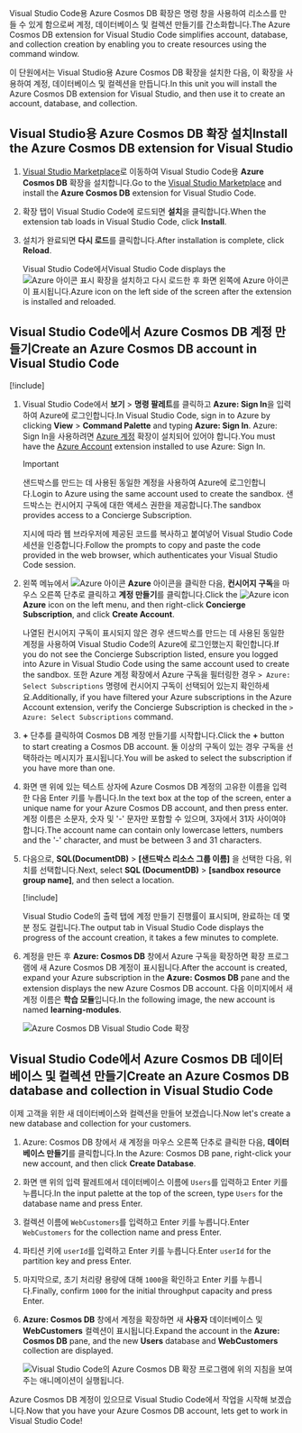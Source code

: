 <span data-ttu-id="00dee-101">Visual Studio Code용 Azure Cosmos DB 확장은 명령 창을 사용하여 리소스를 만들 수 있게 함으로써 계정, 데이터베이스 및 컬렉션 만들기를 간소화합니다.</span><span class="sxs-lookup"><span data-stu-id="00dee-101">The Azure Cosmos DB extension for Visual Studio Code simplifies account, database, and collection creation by enabling you to create resources using the command window.</span></span>

<span data-ttu-id="00dee-102">이 단원에서는 Visual Studio용 Azure Cosmos DB 확장을 설치한 다음, 이 확장을 사용하여 계정, 데이터베이스 및 컬렉션을 만듭니다.</span><span class="sxs-lookup"><span data-stu-id="00dee-102">In this unit you will install the Azure Cosmos DB extension for Visual Studio, and then use it to create an account, database, and collection.</span></span>

## <a name="install-the-azure-cosmos-db-extension-for-visual-studio"></a><span data-ttu-id="00dee-103">Visual Studio용 Azure Cosmos DB 확장 설치</span><span class="sxs-lookup"><span data-stu-id="00dee-103">Install the Azure Cosmos DB extension for Visual Studio</span></span>

1. <span data-ttu-id="00dee-104">[Visual Studio Marketplace](https://marketplace.visualstudio.com/items?itemName=ms-azuretools.vscode-cosmosdb)로 이동하여 Visual Studio Code용 **Azure Cosmos DB** 확장을 설치합니다.</span><span class="sxs-lookup"><span data-stu-id="00dee-104">Go to the [Visual Studio Marketplace](https://marketplace.visualstudio.com/items?itemName=ms-azuretools.vscode-cosmosdb) and install the **Azure Cosmos DB** extension for Visual Studio Code.</span></span>

1. <span data-ttu-id="00dee-105">확장 탭이 Visual Studio Code에 로드되면 **설치**을 클릭합니다.</span><span class="sxs-lookup"><span data-stu-id="00dee-105">When the extension tab loads in Visual Studio Code, click **Install**.</span></span>

1. <span data-ttu-id="00dee-106">설치가 완료되면 **다시 로드**를 클릭합니다.</span><span class="sxs-lookup"><span data-stu-id="00dee-106">After installation is complete, click **Reload**.</span></span>

    <span data-ttu-id="00dee-107">Visual Studio Code에서</span><span class="sxs-lookup"><span data-stu-id="00dee-107">Visual Studio Code displays the</span></span> ![Azure 아이콘 표시](../media/2-setup/visual-studio-code-explorer-icon.png) <span data-ttu-id="00dee-109">확장을 설치하고 다시 로드한 후 화면 왼쪽에 Azure 아이콘이 표시됩니다.</span><span class="sxs-lookup"><span data-stu-id="00dee-109">Azure icon on the left side of the screen after the extension is installed and reloaded.</span></span>

## <a name="create-an-azure-cosmos-db-account-in-visual-studio-code"></a><span data-ttu-id="00dee-110">Visual Studio Code에서 Azure Cosmos DB 계정 만들기</span><span class="sxs-lookup"><span data-stu-id="00dee-110">Create an Azure Cosmos DB account in Visual Studio Code</span></span>

[!include[](../../../includes/azure-sandbox-activate.md)]

1. <span data-ttu-id="00dee-111">Visual Studio Code에서 **보기** > **명령 팔레트**를 클릭하고 **Azure: Sign In**을 입력하여 Azure에 로그인합니다.</span><span class="sxs-lookup"><span data-stu-id="00dee-111">In Visual Studio Code, sign in to Azure by clicking **View** > **Command Palette** and typing **Azure: Sign In**.</span></span> <span data-ttu-id="00dee-112">Azure: Sign In을 사용하려면 [Azure 계정](https://marketplace.visualstudio.com/items?itemName=ms-vscode.azure-account) 확장이 설치되어 있어야 합니다.</span><span class="sxs-lookup"><span data-stu-id="00dee-112">You must have the [Azure Account](https://marketplace.visualstudio.com/items?itemName=ms-vscode.azure-account) extension installed to use Azure: Sign In.</span></span>

    > [!IMPORTANT]
    > <span data-ttu-id="00dee-113">샌드박스를 만드는 데 사용된 동일한 계정을 사용하여 Azure에 로그인합니다.</span><span class="sxs-lookup"><span data-stu-id="00dee-113">Login to Azure using the same account used to create the sandbox.</span></span> <span data-ttu-id="00dee-114">샌드박스는 컨시어지 구독에 대한 액세스 권한을 제공합니다.</span><span class="sxs-lookup"><span data-stu-id="00dee-114">The sandbox provides access to a Concierge Subscription.</span></span>

    <span data-ttu-id="00dee-115">지시에 따라 웹 브라우저에 제공된 코드를 복사하고 붙여넣어 Visual Studio Code 세션을 인증합니다.</span><span class="sxs-lookup"><span data-stu-id="00dee-115">Follow the prompts to copy and paste the code provided in the web browser, which authenticates your Visual Studio Code session.</span></span>

1. <span data-ttu-id="00dee-116">왼쪽 메뉴에서 ![Azure 아이콘](../media/2-setup/visual-studio-code-explorer-icon.png) **Azure** 아이콘을 클릭한 다음, **컨시어지 구독**을 마우스 오른쪽 단추로 클릭하고 **계정 만들기**를 클릭합니다.</span><span class="sxs-lookup"><span data-stu-id="00dee-116">Click the ![Azure icon](../media/2-setup/visual-studio-code-explorer-icon.png) **Azure** icon on the left menu, and then right-click **Concierge Subscription**, and click **Create Account**.</span></span>

    <span data-ttu-id="00dee-117">나열된 컨시어지 구독이 표시되지 않은 경우 샌드박스를 만드는 데 사용된 동일한 계정을 사용하여 Visual Studio Code의 Azure에 로그인했는지 확인합니다.</span><span class="sxs-lookup"><span data-stu-id="00dee-117">If you do not see the Concierge Subscription listed, ensure you logged into Azure in Visual Studio Code using the same account used to create the sandbox.</span></span> <span data-ttu-id="00dee-118">또한 Azure 계정 확장에서 Azure 구독을 필터링한 경우 `> Azure: Select Subscriptions` 명령에 컨시어지 구독이 선택되어 있는지 확인하세요.</span><span class="sxs-lookup"><span data-stu-id="00dee-118">Additionally, if you have filtered your Azure subscriptions in the Azure Account extension, verify the Concierge Subscription is checked in the `> Azure: Select Subscriptions` command.</span></span>

1. <span data-ttu-id="00dee-119">__+__ 단추를 클릭하여 Cosmos DB 계정 만들기를 시작합니다.</span><span class="sxs-lookup"><span data-stu-id="00dee-119">Click the __+__ button to start creating a Cosmos DB account.</span></span> <span data-ttu-id="00dee-120">둘 이상의 구독이 있는 경우 구독을 선택하라는 메시지가 표시됩니다.</span><span class="sxs-lookup"><span data-stu-id="00dee-120">You will be asked to select the subscription if you have more than one.</span></span>

1. <span data-ttu-id="00dee-121">화면 맨 위에 있는 텍스트 상자에 Azure Cosmos DB 계정의 고유한 이름을 입력한 다음 Enter 키를 누릅니다.</span><span class="sxs-lookup"><span data-stu-id="00dee-121">In the text box at the top of the screen, enter a unique name for your Azure Cosmos DB account, and then press enter.</span></span> <span data-ttu-id="00dee-122">계정 이름은 소문자, 숫자 및 '-' 문자만 포함할 수 있으며, 3자에서 31자 사이여야 합니다.</span><span class="sxs-lookup"><span data-stu-id="00dee-122">The account name can contain only lowercase letters, numbers and the '-' character, and must be between 3 and 31 characters.</span></span>

1. <span data-ttu-id="00dee-123">다음으로, **SQL(DocumentDB)** > **<rgn>[샌드박스 리소스 그룹 이름]</rgn>** 을 선택한 다음, 위치를 선택합니다.</span><span class="sxs-lookup"><span data-stu-id="00dee-123">Next, select **SQL (DocumentDB)** > **<rgn>[sandbox resource group name]</rgn>**, and then select a location.</span></span>

    [!include[](../../../includes/azure-sandbox-regions-first-mention-note-friendly.md)]

    <span data-ttu-id="00dee-124">Visual Studio Code의 출력 탭에 계정 만들기 진행률이 표시되며, 완료하는 데 몇 분 정도 걸립니다.</span><span class="sxs-lookup"><span data-stu-id="00dee-124">The output tab in Visual Studio Code displays the progress of the account creation, it takes a few minutes to complete.</span></span>

1. <span data-ttu-id="00dee-125">계정을 만든 후 **Azure: Cosmos DB** 창에서 Azure 구독을 확장하면 확장 프로그램에 새 Azure Cosmos DB 계정이 표시됩니다.</span><span class="sxs-lookup"><span data-stu-id="00dee-125">After the account is created, expand your Azure subscription in the **Azure: Cosmos DB** pane and the extension displays the new Azure Cosmos DB account.</span></span> <span data-ttu-id="00dee-126">다음 이미지에서 새 계정 이름은 **학습 모듈**입니다.</span><span class="sxs-lookup"><span data-stu-id="00dee-126">In the following image, the new account is named **learning-modules**.</span></span>

    ![Azure Cosmos DB Visual Studio Code 확장](../media/2-setup/azure-cosmos-db-vs-code-extension.png)

## <a name="create-an-azure-cosmos-db-database-and-collection-in-visual-studio-code"></a><span data-ttu-id="00dee-128">Visual Studio Code에서 Azure Cosmos DB 데이터베이스 및 컬렉션 만들기</span><span class="sxs-lookup"><span data-stu-id="00dee-128">Create an Azure Cosmos DB database and collection in Visual Studio Code</span></span>

<span data-ttu-id="00dee-129">이제 고객을 위한 새 데이터베이스와 컬렉션을 만들어 보겠습니다.</span><span class="sxs-lookup"><span data-stu-id="00dee-129">Now let's create a new database and collection for your customers.</span></span>

1. <span data-ttu-id="00dee-130">Azure: Cosmos DB 창에서 새 계정을 마우스 오른쪽 단추로 클릭한 다음, **데이터베이스 만들기**를 클릭합니다.</span><span class="sxs-lookup"><span data-stu-id="00dee-130">In the Azure: Cosmos DB pane, right-click your new account, and then click **Create Database**.</span></span>
1. <span data-ttu-id="00dee-131">화면 맨 위의 입력 팔레트에서 데이터베이스 이름에 `Users`를 입력하고 Enter 키를 누릅니다.</span><span class="sxs-lookup"><span data-stu-id="00dee-131">In the input palette at the top of the screen, type `Users` for the database name and press Enter.</span></span>
1. <span data-ttu-id="00dee-132">컬렉션 이름에 `WebCustomers`를 입력하고 Enter 키를 누릅니다.</span><span class="sxs-lookup"><span data-stu-id="00dee-132">Enter `WebCustomers` for the collection name and press Enter.</span></span>
1. <span data-ttu-id="00dee-133">파티션 키에 `userId`를 입력하고 Enter 키를 누릅니다.</span><span class="sxs-lookup"><span data-stu-id="00dee-133">Enter `userId` for the partition key and press Enter.</span></span>
1. <span data-ttu-id="00dee-134">마지막으로, 초기 처리량 용량에 대해 `1000`을 확인하고 Enter 키를 누릅니다.</span><span class="sxs-lookup"><span data-stu-id="00dee-134">Finally, confirm `1000` for the initial throughput capacity and press Enter.</span></span>
1. <span data-ttu-id="00dee-135">**Azure: Cosmos DB** 창에서 계정을 확장하면 새 **사용자** 데이터베이스 및 **WebCustomers** 컬렉션이 표시됩니다.</span><span class="sxs-lookup"><span data-stu-id="00dee-135">Expand the account in the **Azure: Cosmos DB** pane, and the new **Users** database and **WebCustomers** collection are displayed.</span></span>

    ![Visual Studio Code의 Azure Cosmos DB 확장 프로그램에 위의 지침을 보여 주는 애니메이션이 실행됩니다.](../media/2-setup/vs-code-azure-cosmos-db-extension.gif)

<span data-ttu-id="00dee-137">Azure Cosmos DB 계정이 있으므로 Visual Studio Code에서 작업을 시작해 보겠습니다.</span><span class="sxs-lookup"><span data-stu-id="00dee-137">Now that you have your Azure Cosmos DB account, lets get to work in Visual Studio Code!</span></span>
